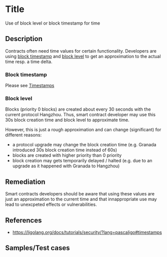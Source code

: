 # Title
Use of block level or block timestamp for time

## Description
Contracts often need time values for certain functionality. Developers are using [block timestamp](https://tezos.gitlab.io/michelson-reference/#instr-NOW) and [block level](https://tezos.gitlab.io/michelson-reference/#instr-LEVEL) to get an approximation to the actual time resp. a time delta.

### Block timestamp
Please see [Timestamps](https://ligolang.org/docs/tutorials/security/security#timestamps)

### Block level
Blocks (priority 0 blocks) are created about every 30 seconds with the current protocol Hangzhou. Thus, smart contract developer may use this 30s block creation time and block level to approximate time.

However, this is just a rough approximation and can change (significant) for different reasons:
- a protocol upgrade may change the block creation time (e.g. Granada introduced 30s block creation time instead of 60s)
- blocks are created with higher priority than 0 priority
- block creation may gets temporarily delayed / halted (e.g. due to an upgrade as it happened with Granada to Hangzhou)

## Remediation
Smart contracts developers should be aware that using these values are just an approximation to the current time and that innappropriate use may lead to unexcpeted effects or vulnerabilities. 

## References
- https://ligolang.org/docs/tutorials/security/?lang=pascaligo#timestamps

## Samples/Test cases
